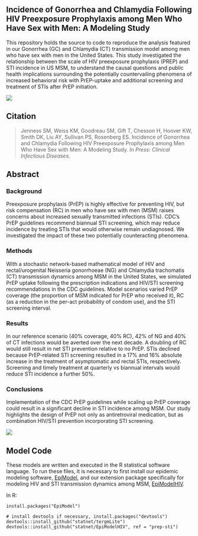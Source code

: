 ## Incidence of Gonorrhea and Chlamydia Following HIV Preexposure Prophylaxis among Men Who Have Sex with Men: A Modeling Study

This repository holds the source to code to reproduce the analysis featured in our Gonorrhea (GC) and Chlamydia (CT) transmission model among men who have sex with men in the United States. This study investigated the relationship between the scale of HIV preexposure prophylaxis (PREP) and STI incidence in US MSM, to understand the causal questions and public health implications surrounding the potentially countervailing phenomena of increased behavioral risk with PrEP-uptake and additional screening and treatment of STIs after PrEP initiation.

<img src="https://github.com/statnet/stiPrEP/raw/master/analysis/Fig1.jpg">

## Citation

> Jenness SM, Weiss KM, Goodreau SM, Gift T, Chesson H, Hoover KW, Smith DK, Liu AY, Sullivan PS, Rosenberg ES. Incidence of Gonorrhea and Chlamydia Following HIV Preexposure Prophylaxis among Men Who Have Sex with Men: A Modeling Study. _In Press: Clinical Infectious Diseases._

## Abstract

### Background
Preexposure prophylaxis (PrEP) is highly effective for preventing HIV, but risk compensation (RC) in men who have sex with men (MSM) raises concerns about increased sexually transmitted infections (STIs). CDC’s PrEP guidelines recommend biannual STI screening, which may reduce incidence by treating STIs that would otherwise remain undiagnosed. We investigated the impact of these two potentially counteracting phenomena.

### Methods
With a stochastic network-based mathematical model of HIV and rectal/urogenital Neisseria gonorrhoeae (NG) and Chlamydia trachomatis (CT) transmission dynamics among MSM in the United States, we simulated PrEP uptake following the prescription indications and HIV/STI screening recommendations in the CDC guidelines. Model scenarios varied PrEP coverage (the proportion of MSM indicated for PrEP who received it), RC (as a reduction in the per-act probability of condom use), and the STI screening interval.

### Results
In our reference scenario (40% coverage, 40% RC), 42% of NG and 40% of CT infections would be averted over the next decade. A doubling of RC would still result in net STI prevention relative to no PrEP. STIs declined because PrEP-related STI screening resulted in a 17% and 16% absolute increase in the treatment of asymptomatic and rectal STIs, respectively. Screening and timely treatment at quarterly vs biannual intervals would reduce STI incidence a further 50%.

### Conclusions
Implementation of the CDC PrEP guidelines while scaling up PrEP coverage could result in a significant decline in STI incidence among MSM. Our study highlights the design of PrEP not only as antiretroviral medication, but as combination HIV/STI prevention incorporating STI screening.

<img src="https://github.com/statnet/stiPrEP/raw/master/analysis/Fig2.jpg">

## Model Code

These models are written and executed in the R statistical software language. To run these files, it is necessary to first install our epidemic modeling software, [EpiModel](http://epimodel.org/), and our extension package specifically for modeling HIV and STI transmission dynamics among MSM, [EpiModelHIV](http://github.com/statnet/EpiModelHIV).

In R:
```
install.packages("EpiModel")

# install devtools if necessary, install.packages("devtools")
devtools::install_github("statnet/tergmLite")
devtools::install_github("statnet/EpiModelHIV", ref = "prep-sti")
```




